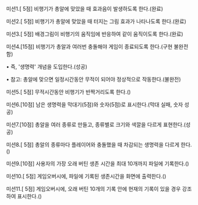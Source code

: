 미션1.[ 5점] 비행기가 총알에 맞았을 때 효과음이 발생하도록 한다.(완료)

미션2.[ 5점] 비행기가 총알에 맞았을 때 터지는 그림 효과가 나타나도록 한다.(완료)

미션3.[ 5점] 배경그림이 비행기의 움직임에 반응하여 같이 움직이도록 한다.(완료)

미션4.[15점] 비행기가 총알과 여러번 충돌해야 게임이 종료되도록 한다.(구현 불완전함)

• 즉, '생명력' 개념을 도입한다.(성공)

• 참고: 총알에 맞으면 일정시간동안 무적이 되어야 정상적으로 작동한다.(불완전)

미션5.[ 5점] 무적시간동안 비행기가 반짝거리도록 한다.()

미션6.[10점] 남은 생명력을 막대기(5점)와 숫자(5점)로 표시한다.(막대 실패, 숫자 성공)

미션7.[10점] 총알을 여러 종류로 만들고, 종류별로 크기와 색깔을 다르게 표현한다.(성공)

미션8.[ 5점] 총알의 종류마다 플레이어와 충돌했을 때 차감되는 생명력을 다르게 한다.()

미션9.[10점] 사용자의 가장 오래 버틴 생존 시간을 최대 10개까지 파일에 기록한다.()

미션10.[ 5점] 게임오버시에, 파일에 기록된 생존시간을 화면에 출력한다.()

미션11.[ 5점] 게임오버시에, 오래 버틴 10개의 기록 안에 현재의 기록이 있을 경우 
강조하여 표시한다.()
